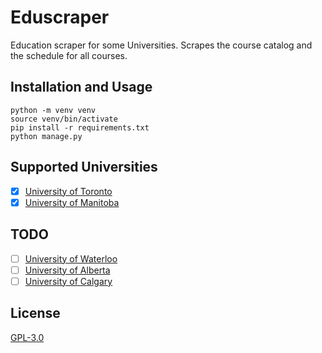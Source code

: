 # Eduscraper

Education scraper for some Universities. Scrapes the course catalog and the schedule for all courses.

## Installation and Usage

```
python -m venv venv
source venv/bin/activate
pip install -r requirements.txt
python manage.py
```

## Supported Universities

-   [x] [University of Toronto](https://www.utoronto.ca/)
-   [x] [University of Manitoba](https://umanitoba.ca/)

## TODO

-   [ ] [University of Waterloo](https://uwaterloo.ca/)
-   [ ] [University of Alberta](https://www.ualberta.ca/index.html)
-   [ ] [University of Calgary](https://www.ucalgary.ca/)

## License

[GPL-3.0](https://www.gnu.org/licenses/gpl-3.0.en.html)
